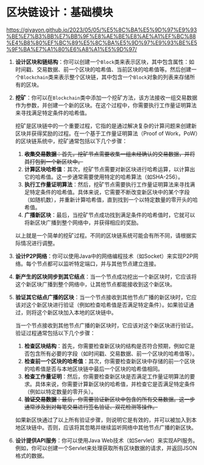 # 区块链设计：基础模块
https://giyayon.github.io/2023/05/05/%E5%8C%BA%E5%9D%97%E9%93%BE%E7%B3%BB%E7%BB%9F%E8%AE%BE%E8%AE%A1%EF%BC%88%E4%B8%80%EF%BC%89%E5%8C%BA%E5%9D%97%E9%93%BE%E5%9F%BA%E7%A1%80%E6%A8%A1%E5%9D%97/

1. **设计区块和链结构**：你可以创建一个`Block`类来表示区块，其中包含属性：如时间戳、交易数据、前一个区块的哈希值、当前区块的哈希值等。然后创建一个`Blockchain`类来表示整个区块链，其中包含一个`Block`对象的列表来存储所有的区块。

2. **挖矿**：你可以在`Blockchain`类中添加一个挖矿方法，该方法接收一组交易数据作为参数，并创建一个新的区块。在这个过程中，你需要执行工作量证明算法来寻找满足特定条件的哈希值。

   挖矿是区块链中的一个重要过程，它指的是通过解决复杂的计算问题来创建新区块并获得奖励的过程。在一个基于工作量证明算法（Proof of Work，PoW）的区块链系统中，挖矿通常包括以下几个步骤：

   1. ~~**收集交易数据**：首先，挖矿节点需要收集一组未经确认的交易数据，并将其打包到一个新区块中。~~
   2. **计算区块哈希值**：其次，挖矿节点需要对新区块进行哈希运算，以计算出它的哈希值。这一步通常需要使用特定的哈希算法（如SHA-256）。
   3. **执行工作量证明算法**：然后，挖矿节点需要执行工作量证明算法来寻找满足特定条件的哈希值。具体来说，它需要不断改变新区块中的某个字段（如随机数），并重新计算哈希值，直到找到一个以特定数量的零开头的哈希值。
   4. **广播新区块**：最后，当挖矿节点成功找到满足条件的哈希值时，它就可以将新区块广播到整个网络中，并获得相应的奖励。

   以上就是一个简单的挖矿过程。不同的区块链系统可能会有所不同，请根据实际情况进行调整。

3. **设计P2P网络**：你可以使用Java中的网络编程技术（如Socket）来实现P2P网络。每个节点都可以监听特定端口，并与其他节点建立连接。

4. **新产生的区块同步到其它结点**：当一个节点成功挖出一个新区块时，它应该将这个新区块广播到整个网络中，让其他节点都能接收到这个新区块。

5. **验证其它结点广播的区块**：当一个节点接收到其他节点广播的新区块时，它应该对这个新区块进行验证（例如检查哈希值是否满足特定条件）。如果验证通过，则将这个新区块加入本地的区块链中。

   当一个节点接收到其他节点广播的新区块时，它应该对这个新区块进行验证。验证过程通常包括以下几个步骤：

   1. **检查区块结构**：首先，你需要检查新区块的结构是否符合预期，例如它是否包含所有必要的字段（如时间戳、交易数据、前一个区块的哈希值等）。
   2. **检查前一个区块的哈希值**：其次，你需要检查新区块中存储的前一个区块的哈希值是否与本地区块链中最后一个区块的哈希值相同。
   3. **检查工作量证明**：然后，你需要检查新区块是否满足工作量证明算法的要求。具体来说，你需要计算新区块的哈希值，并检查它是否满足特定条件（例如以特定数量的零开头）。
   4. ~~**验证交易数据**：最后，你需要验证新区块中包含的所有交易数据。这一步通常涉及到对每笔交易进行签名验证、双花检测等操作。~~

   如果新区快通过了以上所有验证步骤，则说明它是有效的，并可以被加入到本地区块链中。否则，应该将其忽略并继续监听网络中其他节点广播的新区快。

6. **设计提供API服务**：你可以使用Java Web技术（如Servlet）来实现API服务。例如，你可以创建一个Servlet来处理获取所有区块数据的请求，并返回JSON格式的数据。
